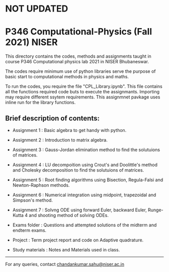 # NOT UPDATED

# P346 Computational-Physics (Fall 2021) NISER
This directory contains the codes, methods and assignments taught in course P346 Computational physics lab 2021 in NISER Bhubaneswar.

The codes require minimum use of python libraries serve the purpose of basic start to computational methods in physics and maths.

To run the codes, you require the file "CPL_Library.ipynb". This file contains all the functions required code buts to execute the assignmants.
Importing may require different ssytem requirements. This assignmnet pavkage uses inline run for the library functions.

<!-- hello -->
## Brief description of contents:
  * Assignment 1 : Basic algebra to get handy with python.
  
  * Assignment 2 : Introduction to matrix algebra.
  
  * Assignment 3 : Gauss-Jordan elimination method to find the solutuions of matrices.
  
  * Assignment 4 : LU decompoition using Crout's and Doolittle's method and Cholesky decomposition to find the solutuions of matrices. 
  
  * Assignment 5 : Root finding algorithms using Bisection, Regula-Falsi and Newton-Raphson methods.
  
  * Assignment 6 : Numerical integration using midpoint, trapezoidal and Simpson's method.
  
  * Assignment 7 : Solvng ODE using forward Euler, backward Euler, Runge-Kutta 4 and shooting method of solving ODEs.

  * Exams folder : Questions and attempted solutions of the midterm and endterm exams.

  * Project : Term project report and code on Adaptive quadrature.

  * Study materials : Notes and Materials used in class.

-------------------------------------------------------
For any queries, contact chandankumar.sahu@niser.ac.in
